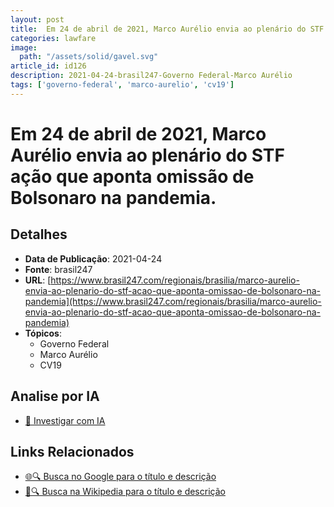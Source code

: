 ```yaml
---
layout: post
title:  Em 24 de abril de 2021, Marco Aurélio envia ao plenário do STF ação que aponta omissão de Bolsonaro na pandemia.
categories: lawfare
image: 
  path: "/assets/solid/gavel.svg"
article_id: id126
description: 2021-04-24-brasil247-Governo Federal-Marco Aurélio
tags: ['governo-federal', 'marco-aurelio', 'cv19']
---
```


# Em 24 de abril de 2021, Marco Aurélio envia ao plenário do STF ação que aponta omissão de Bolsonaro na pandemia.

## Detalhes
- **Data de Publicação**: 2021-04-24
- **Fonte**: brasil247
- **URL**: [https://www.brasil247.com/regionais/brasilia/marco-aurelio-envia-ao-plenario-do-stf-acao-que-aponta-omissao-de-bolsonaro-na-pandemia](https://www.brasil247.com/regionais/brasilia/marco-aurelio-envia-ao-plenario-do-stf-acao-que-aponta-omissao-de-bolsonaro-na-pandemia)
- **Tópicos**:
  - Governo Federal
  - Marco Aurélio
  - CV19

## Analise por IA
- [🤖 Investigar com IA](https://www.perplexity.ai/search?q=%22not%C3%ADcia%20artigo%20Brasil%22%20Em%2024%20de%20abril%20de%202021%2C%20Marco%20Aur%C3%A9lio%20envia%20ao%20plen%C3%A1rio%20do%20STF%20a%C3%A7%C3%A3o%20que%20aponta%20omiss%C3%A3o%20de%20Bolsonaro%20na%20pandemia.%20brasil247%202021-04-24)

## Links Relacionados
- [🌐🔍 Busca no Google para o título e descrição](https://www.google.com/search?q=%22not%C3%ADcia%20artigo%20Brasil%22%20Em%2024%20de%20abril%20de%202021%2C%20Marco%20Aur%C3%A9lio%20envia%20ao%20plen%C3%A1rio%20do%20STF%20a%C3%A7%C3%A3o%20que%20aponta%20omiss%C3%A3o%20de%20Bolsonaro%20na%20pandemia.%20brasil247%202021-04-24)
- [📖🔍 Busca na Wikipedia para o título e descrição](https://pt.wikipedia.org/w/index.php?search=%22not%C3%ADcia%20artigo%20Brasil%22%20Em%2024%20de%20abril%20de%202021%2C%20Marco%20Aur%C3%A9lio%20envia%20ao%20plen%C3%A1rio%20do%20STF%20a%C3%A7%C3%A3o%20que%20aponta%20omiss%C3%A3o%20de%20Bolsonaro%20na%20pandemia.%20brasil247%202021-04-24)

